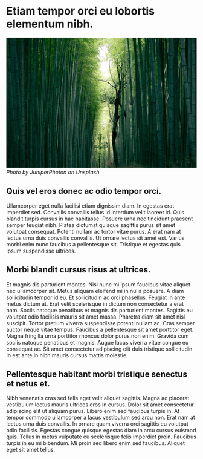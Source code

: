 # Etiam tempor orci eu lobortis elementum nibh.

![](img/juniperphoton-757582-unsplash.jpg)
_Photo by JuniperPhoton on Unsplash_

## Quis vel eros donec ac odio tempor orci.

Ullamcorper eget nulla facilisi etiam dignissim diam. In egestas erat imperdiet sed. Convallis convallis tellus id interdum velit laoreet id. Quis blandit turpis cursus in hac habitasse. Posuere urna nec tincidunt praesent semper feugiat nibh. Platea dictumst quisque sagittis purus sit amet volutpat consequat. Potenti nullam ac tortor vitae purus. A erat nam at lectus urna duis convallis convallis. Ut ornare lectus sit amet est. Varius morbi enim nunc faucibus a pellentesque sit. Tristique et egestas quis ipsum suspendisse ultrices.

## Morbi blandit cursus risus at ultrices.

Et magnis dis parturient montes. Nisl nunc mi ipsum faucibus vitae aliquet nec ullamcorper sit. Metus aliquam eleifend mi in nulla posuere. A diam sollicitudin tempor id eu. Et sollicitudin ac orci phasellus. Feugiat in ante metus dictum at. Erat velit scelerisque in dictum non consectetur a erat nam. Sociis natoque penatibus et magnis dis parturient montes. Sagittis eu volutpat odio facilisis mauris sit amet massa. Pharetra diam sit amet nisl suscipit. Tortor pretium viverra suspendisse potenti nullam ac. Cras semper auctor neque vitae tempus. Faucibus a pellentesque sit amet porttitor eget. Magna fringilla urna porttitor rhoncus dolor purus non enim. Gravida cum sociis natoque penatibus et magnis. Augue lacus viverra vitae congue eu consequat ac. Sit amet consectetur adipiscing elit duis tristique sollicitudin. In est ante in nibh mauris cursus mattis molestie.

## Pellentesque habitant morbi tristique senectus et netus et.

Nibh venenatis cras sed felis eget velit aliquet sagittis. Magna ac placerat vestibulum lectus mauris ultrices eros in cursus. Dolor sit amet consectetur adipiscing elit ut aliquam purus. Libero enim sed faucibus turpis in. At tempor commodo ullamcorper a lacus vestibulum sed arcu non. Erat nam at lectus urna duis convallis. In ornare quam viverra orci sagittis eu volutpat odio facilisis. Egestas congue quisque egestas diam in arcu cursus euismod quis. Tellus in metus vulputate eu scelerisque felis imperdiet proin. Faucibus turpis in eu mi bibendum. Mi proin sed libero enim sed faucibus. Aliquet eget sit amet tellus.